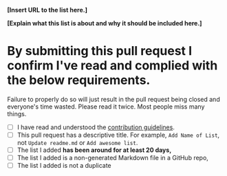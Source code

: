 <!-- Please fill in the **bold** fields -->

**[Insert URL to the list here.]**

**[Explain what this list is about and why it should be included here.]**


# By submitting this pull request I confirm I've read and complied with the below requirements.

Failure to properly do so will just result in the pull request being closed and everyone's time wasted. Please read it twice. Most people miss many things.

- [ ] I have read and understood the [contribution guidelines](https://github.com/bayandin/awesome-awesomeness/blob/master/CONTRIBUTING.md).
- [ ] This pull request has a descriptive title. For example, `Add Name of List`, not `Update readme.md` or `Add awesome list`.
- [ ] The list I added **has been around for at least 20 days,**
- [ ] The list I added is a non-generated Markdown file in a GitHub repo,
- [ ] The list I added is not a duplicate
